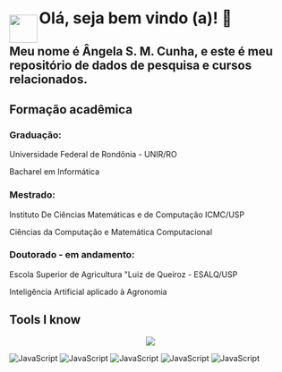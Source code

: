 <img style = "margin-top: 50px" align="left" width="50px" src="https://imagens.usp.br/wp-content/uploads/ESALQ.jpg">

# Olá, seja bem vindo (a)! 👋
## Meu nome é Ângela S. M. Cunha, e este é meu repositório de dados de pesquisa e cursos relacionados.

## Formação acadêmica
### Graduação:
<p> Universidade Federal de Rondônia - UNIR/RO </p>
<p> Bacharel em Informática </p>

### Mestrado:
<p> Instituto De Ciências Matemáticas e de Computação ICMC/USP </p>
<p> Ciências da Computação e Matemática Computacional </p>

### Doutorado - em andamento:
<p> Escola Superior de Agricultura "Luiz de Queiroz - ESALQ/USP </p>
<p> Inteligência Artificial aplicado à Agronomia </p>

## Tools I know 
<p align="center">
  <a href="https://skillicons.dev">
    <img src="[![My Skills](https://skillicons.dev/icons?i=js,html,css,bootstrap,flask)]"/>
  </a>
</p>

![JavaScript](https://skillicons.dev/icons?i=js)
![JavaScript](https://skillicons.dev/icons?i=html)
![JavaScript](https://skillicons.dev/icons?i=css)
![JavaScript](https://skillicons.dev/icons?i=bootstrap)
![JavaScript](https://skillicons.dev/icons?i=flask)
